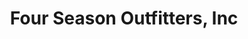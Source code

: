 ---
title: "Four Season Outfitters, Inc"
url: /flagstaff/four-season-outfitters-inc/
shop: Sport
---